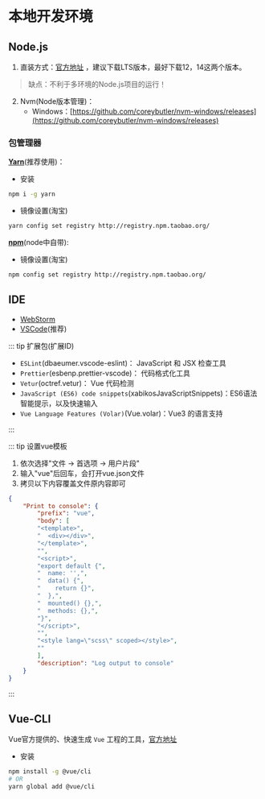 # 本地开发环境

## Node.js
1. 直装方式：[官方地址](https://nodejs.org/zh-cn/) ，建议下载LTS版本，最好下载12，14这两个版本。
> 缺点：不利于多环境的Node.js项目的运行！
2. Nvm(Node版本管理)：
    - Windows：[https://github.com/coreybutler/nvm-windows/releases](https://github.com/coreybutler/nvm-windows/releases)

### 包管理器
**[Yarn](http://yarnpkg.top/)**(推荐使用)：
- 安装
```sh
npm i -g yarn
```
- 镜像设置(淘宝)
```sh
yarn config set registry http://registry.npm.taobao.org/
```


**[npm](https://www.npmjs.com/package/npm)**(node中自带):
- 镜像设置(淘宝)
```sh
npm config set registry http://registry.npm.taobao.org/
```
## IDE
- [WebStorm](https://www.jetbrains.com/webstorm/)
- [VSCode](https://code.visualstudio.com/docs)(推荐)

::: tip 扩展包(扩展ID)
- `ESLint`(dbaeumer.vscode-eslint)： JavaScript 和 JSX 检查工具
- `Prettier`(esbenp.prettier-vscode)： 代码格式化工具
- `Vetur`(octref.vetur)： Vue 代码检测
- `JavaScript (ES6) code snippets`(xabikosJavaScriptSnippets)：ES6语法智能提示，以及快速输入
- `Vue Language Features (Volar)`(Vue.volar)：Vue3 的语言支持
<!-- - `Auto Rename Tag`(formulahendry.auto-rename-tag)：自动闭合标签 `Todo Tree`(Gruntfuggly.todo-tree)：TODO标记 -->
:::

::: tip 设置vue模板

1. 依次选择"文件 -> 首选项 -> 用户片段"
2. 输入"vue"后回车，会打开vue.json文件
3. 拷贝以下内容覆盖文件原内容即可
``` json
{
    "Print to console": {
        "prefix": "vue",
        "body": [
        "<template>",
        "  <div></div>",
        "</template>",
        "",
        "<script>",
        "export default {",
        "  name: '',",
        "  data() {",
        "    return {}",
        "  },",
        "  mounted() {},",
        "  methods: {},",
        "}",
        "</script>",
        "",
        "<style lang=\"scss\" scoped></style>",
        ""
        ],
        "description": "Log output to console"
    }
}

```
:::

## Vue-CLI
Vue官方提供的、快速生成 `Vue` 工程的工具，[官方地址](https://cli.vuejs.org/zh/guide/)
- 安装
```sh
npm install -g @vue/cli
# OR
yarn global add @vue/cli
```